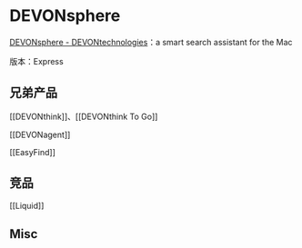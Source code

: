 # DEVONsphere


[DEVONsphere - DEVONtechnologies](https://devontechnologies.com/apps/devonsphere)：a smart search assistant for the Mac

版本：Express


## 兄弟产品


[[DEVONthink]]、[[DEVONthink To Go]]

[[DEVONagent]]

[[EasyFind]]

## 竞品

[[Liquid]]


## Misc




